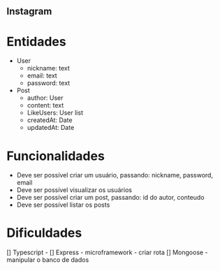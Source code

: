 ## Instagram

# Entidades

- User
    - nickname: text
    - email: text
    - password: text
- Post
    - author: User
    - content: text
    - LikeUsers: User list
    - createdAt: Date
    - updatedAt: Date

# Funcionalidades

- Deve ser possível criar um usuário, passando: nickname, password, email
- Deve ser possível visualizar os usuários
- Deve ser possível criar um post, passando: id do autor, conteudo
- Deve ser possível listar os posts

# Dificuldades

[] Typescript - 
[] Express - microframework - criar rota
[] Mongoose - manipular o banco de dados